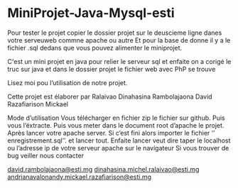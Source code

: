 # MiniProjet-Java-Mysql-esti
Pour tester le projet copier le dossier projet sur le deuscieme ligne danes  votre serveuweb commne apache ou autre Et pour la base de donne il y a le fichier .sql dedans que vous pouvez alimenter le miniprojet.

C'est un mini projet en java pour relier le serveur sql et
enfaite on a corigé le truc sur java et dans le dossier projet le fichier web avec PhP se trouve



Lisez moi pou l’utilisation de notre projet. 

Cette projet est élaborer par	 	Ralaivao Dinahasina
Rambolajaona David
Razafiarison Mickael

Mode d’utilisation
Vous télécharger en fichier zip le fichier sur github. Puis vous l’éxtracte. Puis vous meter dans le document root d’apache le projet. Après lancer votre apache server. 
Si c’est fini alors importer le fichier ‘’ enregistrement.sql’’. et lancer tout. Enfaite lancer veut dire taper le localhost ou l’adresse ip de votre serveur apache sur le navigateur
Si vous trouver de bug veiller nous contacter 

david.rambolajaona@esti.mg 
dinahasina.michel.ralaivao@esti.mg 
andrianavalonandy.mickael.razafiarison@esti.mg

